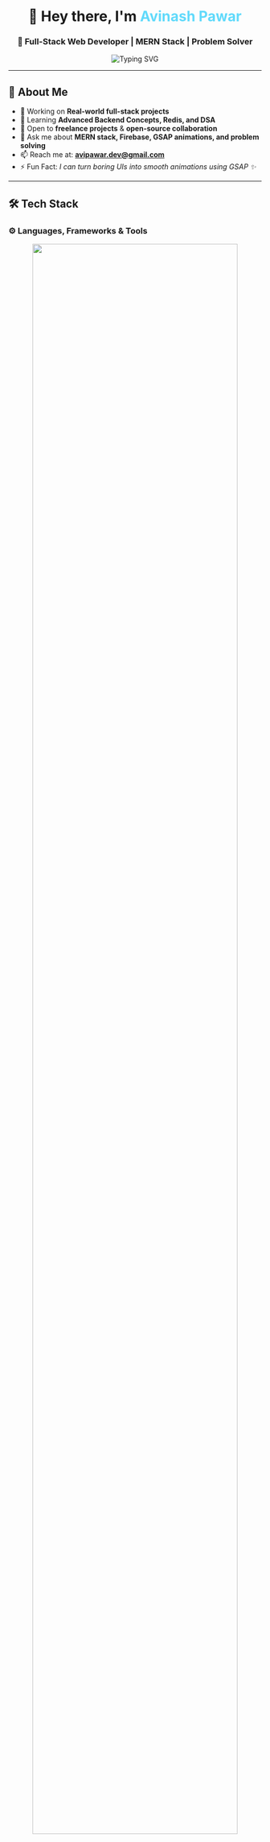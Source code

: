 <h1 align="center">👋 Hey there, I'm <span style="color:#61dafb;">Avinash Pawar</span></h1>
<h3 align="center">🚀 Full-Stack Web Developer | MERN Stack | Problem Solver</h3>

<p align="center">
  <img src="https://readme-typing-svg.herokuapp.com?font=Fira+Code&weight=500&size=22&duration=3000&pause=1000&color=00F7FF&center=true&vCenter=true&width=700&lines=Full+Stack+Web+Developer;MERN+Stack+Enthusiast;Problem+Solver;Always+Learning+Something+New" alt="Typing SVG" />
</p>

---

## 🧭 About Me  

- 🔭 Working on **Real-world full-stack projects**  
- 🌱 Learning **Advanced Backend Concepts, Redis, and DSA**  
- 🤝 Open to **freelance projects** & **open-source collaboration**  
- 💬 Ask me about **MERN stack, Firebase, GSAP animations, and problem solving**  
- 📫 Reach me at: **[avipawar.dev@gmail.com](mailto:avipawar.dev@gmail.com)**  
- ⚡ Fun Fact: *I can turn boring UIs into smooth animations using GSAP ✨*  

---

## 🛠️ Tech Stack  

### ⚙️ Languages, Frameworks & Tools  
<p align="center">
  <img src="https://skillicons.dev/icons?i=html,css,js,ts,react,nodejs,express,mongodb,firebase,tailwind,git,github,gsap,vscode,postman&perline=8&theme=light" width="90%" />
</p>

---

## 💼 Featured Projects  

<p align="center">
  <a href="https://delightful-hotteok-443b24.netlify.app/" target="_blank">
    <img src="https://github-readme-stats.vercel.app/api/pin/?username=avipawardev&repo=recipe-sharing-app&theme=radical&border_color=61dafb&border_radius=12" />
  </a>
  <a href="https://investment-portfolio-tracker-tan.vercel.app/" target="_blank">
    <img src="https://github-readme-stats.vercel.app/api/pin/?username=avipawardev&repo=student-id-generator&theme=radical&border_color=61dafb&border_radius=12" />
  </a>
  <a href="https://loan-app-xi-eight.vercel.app/" target="_blank">
    <img src="https://github-readme-stats.vercel.app/api/pin/?username=avipawardev&repo=loan-application-system&theme=radical&border_color=61dafb&border_radius=12" />
  </a>
</p>

<p align="center">
  <img src="https://github.com/avipawardev/avipawardev/blob/main/assets/project-line.svg" alt="divider" width="90%" />
</p>

> 🧠 *Each project helped me dive deeper into backend scalability, front-end polish, and clean UI architecture.*

---

## 🧩 Problem Solving  

- 🧠 I love tackling **algorithmic challenges** and improving code efficiency  
- 💡 Solved DSA problems on **LeetCode** & **GeeksforGeeks**  
- 💻 Focused on writing **clean, optimized, and maintainable code**  

---

## 📊 GitHub Stats  

<p align="center">
  <img src="https://github-readme-stats.vercel.app/api?username=avipawardev&show_icons=true&theme=radical&border_color=61dafb&border_radius=12" height="165" />
  <img src="https://github-readme-streak-stats.herokuapp.com/?user=avipawardev&theme=radical&border_color=61dafb&border_radius=12" height="165" />
</p>

<p align="center">
  <img src="https://github-readme-stats.vercel.app/api/top-langs/?username=avipawardev&layout=compact&theme=radical&border_color=61dafb&border_radius=12" height="165" />
</p>

---

## 🌐 Connect with Me  

<p align="center">
  <a href="https://www.linkedin.com/in/avinash-pawar-dev/"><img src="https://img.shields.io/badge/LinkedIn-0077B5?style=for-the-badge&logo=linkedin&logoColor=white"/></a>
  <a href="mailto:avipawar.dev@gmail.com"><img src="https://img.shields.io/badge/Gmail-D14836?style=for-the-badge&logo=gmail&logoColor=white" /></a>
  <a href="https://avinash-pawar-portfolio.vercel.app/"><img src="https://img.shields.io/badge/Portfolio-000000?style=for-the-badge&logo=vercel&logoColor=white" /></a>
  <a href="https://github.com/avipawardev"><img src="https://img.shields.io/badge/GitHub-181717?style=for-the-badge&logo=github&logoColor=white"/></a>
</p>

---

<p align="center">
  <img src="https://capsule-render.vercel.app/api?type=waving&color=gradient&height=120&section=footer"/>
</p>
